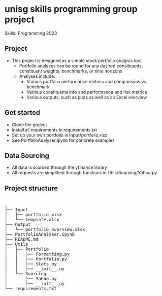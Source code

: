 # unisg skills programming group project

Skills: Programming 2023

## Project

-   This project is designed as a simple stock portfolio analysis tool
    -   Portfolio analyses can be round for any desired constituents,
        constituent weights, benchmarks, or time horizons
    -   Analyses include:
        -   Various portfolio performance metrics and comparisons vs. benchmark
        -   Various constituents info and performance and risk metrics
        -   Various outputs, such as plots as well as an Excel overview

## Get started

-   Clone the project
-   install all requirements in requirements.txt
-   Set up your own portfolio in Input/portfolio.xlsx
-   See PortfolioAnalyser.ipynb for concrete examples

## Data Sourcing

-   All data is sourced through the yfinance library
-   All requests are simplified through functions in Utils/Sourcing/Yahoo.py

## Project structure

<pre>

.
├── Input
│   ├── portfolio.xlsx
│   └── template.xlsx
├── Output
│   └── portfolio_overview.xlsx
├── PortfolioAnalyser.ipynb
├── README.md
├── Utils
│   ├── Portfolio
│   │   ├── Formatting.py
│   │   ├── Portfolio.py
│   │   ├── Stats.py
│   │   ├── __init__.py
│   └── Sourcing
│       ├── Yahoo.py
│       ├── __init__.py
└── requirements.txt

<pre>
